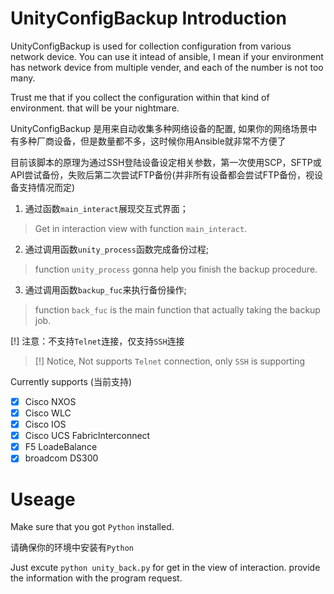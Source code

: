 # UnityConfigBackup Introduction

UnityConfigBackup is used for collection configuration from various network device. You can use it intead of ansible, I mean if your environment has network device from multiple vender, and each of the number is not too many. 

Trust me that if you collect the configuration within that kind of environment. that will be your nightmare.

UnityConfigBackup 是用来自动收集多种网络设备的配置, 如果你的网络场景中有多种厂商设备，但是数量都不多，这时候你用Ansible就非常不方便了

目前该脚本的原理为通过SSH登陆设备设定相关参数，第一次使用SCP，SFTP或API尝试备份，失败后第二次尝试FTP备份(并非所有设备都会尝试FTP备份，视设备支持情况而定)

1. 通过函数`main_interact`展现交互式界面；

> Get in interaction view with function `main_interact`.

2. 通过调用函数`unity_process`函数完成备份过程;

> function `unity_process` gonna help you finish the backup procedure.

3. 通过调用函数`backup_fuc`来执行备份操作;

> function `back_fuc` is the main function that actually taking the backup job. 

[!] 注意：不支持`Telnet`连接，仅支持`SSH`连接

> [!] Notice, Not supports `Telnet` connection, only `SSH` is supporting

Currently supports (当前支持)

- [x] Cisco NXOS
- [x] Cisco WLC
- [x] Cisco IOS
- [x] Cisco UCS FabricInterconnect
- [x] F5 LoadeBalance
- [x] broadcom DS300

# Useage

Make sure that you got `Python` installed.

请确保你的环境中安装有`Python`

Just excute `python unity_back.py` for get in the view of interaction. provide the information with the program request.


